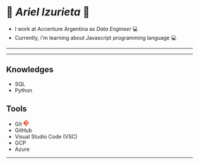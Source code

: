 # :call_me_hand: *Ariel Izurieta* :call_me_hand:
* I work at Accenture Argentina as *Data Engineer* :computer:
* Currently, i'm learning about Javascript programming language :computer:


***
***
## Knowledges
* SQL
* Python

## Tools
* Git ![]()<img src="./images/logo-git.png"  width="15" height=16>
* GitHub
* Visual Studio Code (VSC)
* GCP 
* Azure
***





